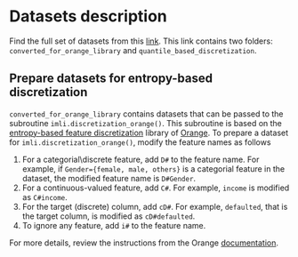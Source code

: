 # Datasets description

Find the full set of datasets from this [link](https://drive.google.com/drive/folders/1HFAxx1jM9mvnXscXXso5OR9OdoJL0ZWs?usp=sharing).
This link contains two folders: `converted_for_orange_library` and `quantile_based_discretization`. 

## Prepare datasets for  entropy-based discretization

`converted_for_orange_library` contains datasets that can be passed to the subroutine `imli.discretization_orange()`. This subroutine is based on the [entropy-based feature discretization](https://www.ijcai.org/Proceedings/93-2/Papers/022.pdf) library of [Orange](https://docs.biolab.si//3/data-mining-library/reference/preprocess.html#discretization). To prepare a dataset for `imli.discretization_orange()`,  modify the feature names as follows

1. For a categorial\discrete feature, add `D#` to the feature name. For example, if `Gender={female, male, others}` is a categorial feature in the dataset, the modified feature name is `D#Gender`.  
2. For a continuous-valued feature, add `C#`. For example, `income` is modified as `C#income`.
3. For the target (discrete) column, add `cD#`. For example, `defaulted`, that is the target column, is modified as `cD#defaulted`. 
4. To ignore any feature, add `i#` to the feature name. 

For more details, review the instructions from the Orange [documentation](https://docs.biolab.si//3/data-mining-library/reference/data.io.html).
